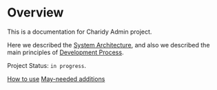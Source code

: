 # Overview 

This is a documentation for Charidy Admin project.

Here we described the [System Architecture](/system-architecture.md), and also we described the main principles of [Development Process](/development-process.md).


Project Status: `in progress`.

[How to use](https://docs.google.com/document/d/1xoQ-oe7_ZOyNL7hnMMER-WvI5LXPP_fsC-_1dhy6GMQ/edit)
[May-needed additions](https://docs.google.com/document/d/1ZA6ktbZ7zzL6tb2SOlsMWkvuBxTdIVKJpiXnQB3YLBY/edit)

